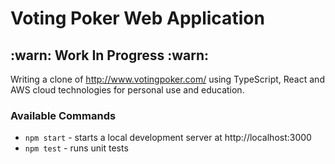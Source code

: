 # Voting Poker Web Application

## :warn: Work In Progress :warn:

Writing a clone of http://www.votingpoker.com/ using TypeScript, React and AWS cloud technologies for personal use and education.

### Available Commands

* `npm start` - starts a local development server at http://localhost:3000
* `npm test` - runs unit tests